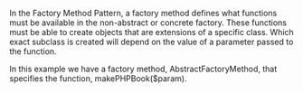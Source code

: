 In the Factory Method Pattern, a factory method defines what functions must be available in the non-abstract or concrete factory. These functions must be able to create objects that are extensions of a specific class. Which exact subclass is created will depend on the value of a parameter passed to the function. 

In this example we have a factory method, AbstractFactoryMethod, that specifies the function, makePHPBook($param). 
